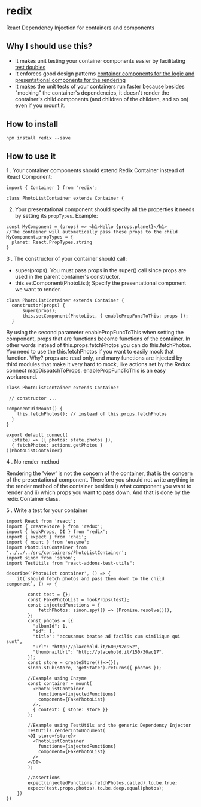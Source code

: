 # redix

React Dependency Injection for containers and components

## Why I should use this?

- It makes unit testing your container components easier by facilitating <a href="http://www.martinfowler.com/bliki/TestDouble.html">test doubles</a>
- It enforces good design patterns <a href="https://medium.com/@dan_abramov/smart-and-dumb-components-7ca2f9a7c7d0#.duo8qfj2v" target="_blank">container components for the logic and presentational components for the rendering</a>
- It makes the unit tests of your containers run faster because besides "mocking" the container's dependencies, it doesn't render the container's child components (and children of the children, and so on) even if you mount it.

## How to install

`npm install redix --save`

## How to use it

1 . Your container components should extend Redix Container instead of React Component:

```
import { Container } from 'redix';

class PhotoListContainer extends Container {
```

2. Your presentational component should specify all the properties it needs by setting its `propTypes`. Example:

```
const MyComponent = (props) => <h1>Hello {props.planet}</h1>
//The container will automatically pass these props to the child
MyComponent.propTypes = {
  planet: React.PropTypes.string
}
```

3 . The constructor of your container should call:

- super(props). You must pass props in the super() call since props are used in the parent container's constructor.
- this.setComponent(PhotoList); Specify the presentational component we want to render.

```
class PhotoListContainer extends Container {
  constructor(props) {
      super(props);
      this.setComponent(PhotoList, { enablePropFuncToThis: props });
  }
```

By using the second parameter enablePropFuncToThis when setting the component, props that are functions become functions of the container. In other words instead of this.props.fetchPhotos you can do this.fetchPhotos. You need to use the this.fetchPhotos if you want to easily mock that function. Why? props are read only, and many functions are injected by third modules that make it very hard to mock, like actions set by the Redux connect mapDispatchToProps. enablePropFuncToThis is an easy workaround.

```
class PhotoListContainer extends Container

 // constructor ...

componentDidMount() {
    this.fetchPhotos(); // instead of this.props.fetchPhotos
  }
}

export default connect(
  (state) => ({ photos: state.photos }),
  { fetchPhotos: actions.getPhotos }
)(PhotoListContainer)

```
4 . No render method

Rendering the 'view' is not the concern of the container, that is the concern of the presentational component. Therefore you should not write anything in the render method of the container besides i) what component you want to render and ii) which props you want to pass down. And that is done by the redix Container class.

5 . Write a test for your container

```
import React from 'react';
import { createStore } from 'redux';
import { hookProps, DI } from 'redix';
import { expect } from 'chai';
import { mount } from 'enzyme';
import PhotoListContainer from '../../../src/containers/PhotoListContainer';
import sinon from 'sinon';
import TestUtils from "react-addons-test-utils";

describe('PhotoList container', () => {
    it(`should fetch photos and pass them down to the child component`, () => {

		const test = {};
		const FakePhotoList = hookProps(test);
		const injectedFunctions = {
			fetchPhotos: sinon.spy(() => (Promise.resolve())),
		};
		const photos = [{
		  "albumId": 1,
		  "id": 1,
		  "title": "accusamus beatae ad facilis cum similique qui sunt",
		  "url": "http://placehold.it/600/92c952",
		  "thumbnailUrl": "http://placehold.it/150/30ac17",
		}];
		const store = createStore(()=>{});
		sinon.stub(store, 'getState').returns({ photos });

		//Example using Enzyme
		const container = mount(
		  <PhotoListContainer
			functions={injectedFunctions}
			component={FakePhotoList}
		  />,
		  { context: { store: store }}
		);

		//Example using TestUtils and the generic Dependency Injector
		TestUtils.renderIntoDocument(
		<DI store={store}>
		  <PhotoListContainer
		    functions={injectedFunctions}
		    component={FakePhotoList}
		  />
		</DI>
		);

		//assertions
		expect(injectedFunctions.fetchPhotos.called).to.be.true;
		expect(test.props.photos).to.be.deep.equal(photos);
	})
})

```
